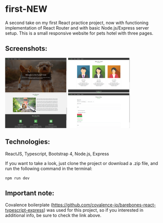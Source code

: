 # first-NEW

A second take on my first React practice project, now with functioning implementation of React Router and with basic Node.js/Express server setup. This is a small responsive website for pets hotel with three pages. 

## Screenshots:
<img src="images/hotel1.png" width="200" /> <img src="images/hotel4.png" width="200" />
<img src="images/hotel2.png" width="200" /> <img src="images/hotel3.png" width="200" />

## Technologies: 
ReactJS, Typescript, Bootstrap 4, Node.js, Express

If you want to take a look, just clone the project or download a .zip file, and run the following command in the terminal: 
```
npm run dev

```

## Important note: 
Covalence boilerplate (https://github.com/covalence-io/barebones-react-typescript-express) was used for this project, so if you interested in additional info, be sure to check the link above.




